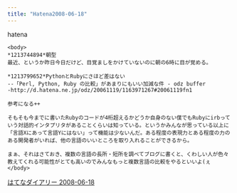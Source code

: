 ```yaml
---
title: "Hatena2008-06-18"
---
```


hatena

```
<body>
*1213744894*朝型
最近、というか昨日今日だけど、目覚ましをかけていないのに朝の6時に目が覚める。

*1213799652*PythonとRubyにさほど差はない
--「Perl, Python, Ruby の比較」があまりにもいい加減な件 - odz buffer
-http://d.hatena.ne.jp/odz/20061119/1163971267#20061119fn1

参考になる++

そもそも今までに書いたRubyのコードが4桁超えるかどうか自身のない僕でもRubyにirbっていう対話的インタプリタがあることくらいは知っている。というかみんなが思っている以上に「言語Xにあって言語Yにはない」って機能は少ないんだ。ある程度の表現力とある程度の力のある開発者がいれば、他の言語のいいところを取り入れることができるから。

まぁ、それはさておき、複数の言語の長所・短所を調べてブログに書くと、くわしい人が色々教えてくれる可能性がとても高いのでみんなもっと複数言語の比較をやるといいよ(ぇ
</body>
```


[はてなダイアリー 2008-06-18](https://nishiohirokazu.hatenadiary.org/archive/2008/06/18)